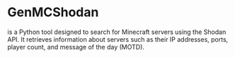 # GenMCShodan
is a Python tool designed to search for Minecraft servers using the Shodan API. It retrieves information about servers such as their IP addresses, ports, player count, and message of the day (MOTD). 
